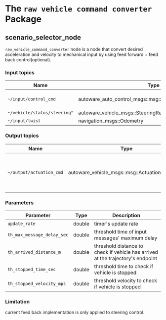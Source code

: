 # The `raw vehicle command converter` Package

## scenario_selector_node

`raw_vehicle_command_converter` node is a node that convert desired acceleration and velocity to mechanical input by using feed forward + feed back control(optional).

### Input topics

| Name                         | Type                                                     | Description                                                                                                        |
| ---------------------------- | -------------------------------------------------------- | ------------------------------------------------------------------------------------------------------------------ |
| `~/input/control_cmd`        | autoware_auto_control_msgs::msg::AckermannControlCommand | target `velocity/acceleration/steering_angle/steering_angle_velocity` is necessary to calculate actuation command. |
| `~/vehicle/status/steering"` | autoware_vehicle_msgs::SteeringReport                    | current status of steering used for steering feed back control                                                     |
| `~/input/twist`              | navigation_msgs::Odometry                                | twist topic in odometry is used.                                                                                   |

### Output topics

| Name                     | Type                                         | Description                                             |
| ------------------------ | -------------------------------------------- | ------------------------------------------------------- |
| `~/output/actuation_cmd` | autoware_vehicle_msgs::msg::ActuationCommand | actuation command for vehicle to apply mechanical input |

### Parameters

| Parameter                  | Type   | Description                                                                     |
| -------------------------- | ------ | ------------------------------------------------------------------------------- |
| `update_rate`              | double | timer's update rate                                                             |
| `th_max_message_delay_sec` | double | threshold time of input messages' maximum delay                                 |
| `th_arrived_distance_m`    | double | threshold distance to check if vehicle has arrived at the trajectory's endpoint |
| `th_stopped_time_sec`      | double | threshold time to check if vehicle is stopped                                   |
| `th_stopped_velocity_mps`  | double | threshold velocity to check if vehicle is stopped                               |

### Limitation

current feed back implementation is only applied to steering control.
